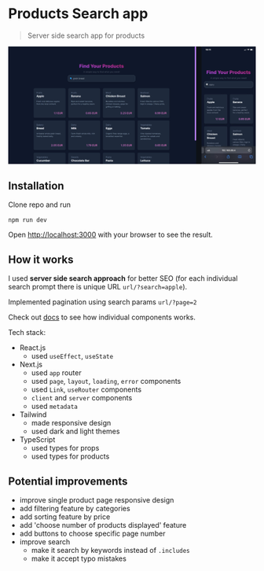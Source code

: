 # Products Search app

> Server side search app for products

![alt text](https://github.com/AndreyPerunov/products-search/blob/main/docs/dark-theme.png "Screenshot of a dark theme")

## Installation

Clone repo and run

```
npm run dev
```

Open [http://localhost:3000](http://localhost:3000) with your browser to see the result.

## How it works

I used **server side search approach** for better SEO (for each individual search prompt there is unique URL `url/?search=apple`).

Implemented pagination using search params `url/?page=2`

Check out [docs](/docs) to see how individual components works.

Tech stack:

- React.js
  - used `useEffect`, `useState`
- Next.js
  - used `app` router
  - used `page`, `layout`, `loading`, `error` components
  - used `Link`, `useRouter` components
  - `client` and `server` components
  - used `metadata`
- Tailwind
  - made responsive design
  - used dark and light themes
- TypeScript
  - used types for props
  - used types for products

## Potential improvements

- improve single product page responsive design
- add filtering feature by categories
- add sorting feature by price
- add 'choose number of products displayed' feature
- add buttons to choose specific page number
- improve search
  - make it search by keywords instead of `.includes`
  - make it accept typo mistakes
